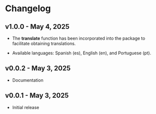 # Changelog

## v1.0.0 - May 4, 2025

-   The **translate** function has been incorporated into the package to facilitate obtaining translations.

-   Available languages: Spanish (es), English (en), and Portuguese (pt).


## v0.0.2 - May 3, 2025

-   Documentation


## v0.0.1 - May 3, 2025

-   Initial release

